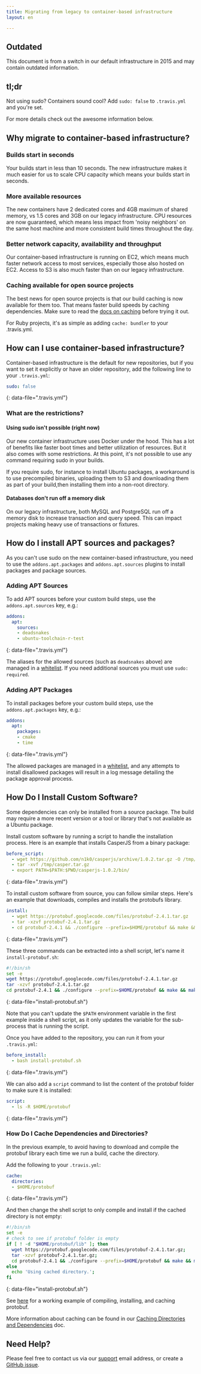 ```yaml
---
title: Migrating from legacy to container-based infrastructure
layout: en

---
```


<div id="toc">
</div>

## Outdated

This document is from a switch in our default infrastructure in 2015 and may contain outdated information.

## tl;dr

Not using sudo? Containers sound cool? Add `sudo: false` to `.travis.yml` and you're set.

For more details check out the awesome information below.

## Why migrate to container-based infrastructure?

### Builds start in seconds

Your builds start in less than 10 seconds. The new infrastructure makes it much easier for us to scale CPU capacity which means your builds start in seconds.

### More available resources

The new containers have 2 dedicated cores and 4GB maximum of shared memory, vs 1.5 cores and 3GB on our legacy infrastructure. CPU resources are now guaranteed, which means less impact from 'noisy neighbors' on the same host machine and more consistent build times throughout the day.

### Better network capacity, availability and throughput

Our container-based infrastructure is running on EC2, which means much faster network access to most services, especially those also hosted on EC2. Access to S3 is also much faster than on our legacy infrastructure.

### Caching available for open source projects

The best news for open source projects is that our build caching is now available for them too. That means faster build speeds by caching dependencies. Make sure to read the [docs on caching](/user/caching/) before trying it out.

For Ruby projects, it's as simple as adding `cache: bundler` to your .travis.yml.

## How can I use container-based infrastructure?

Container-based infrastructure is the default for new repositories, but if you
want to set it explicitly or have an older repository, add the following line to
your `.travis.yml`:

```yaml
sudo: false
```
{: data-file=".travis.yml"}

### What are the restrictions?

#### Using sudo isn't possible (right now)

Our new container infrastructure uses Docker under the hood. This has a lot of benefits like faster boot times and better utilization of resources. But it also comes with some restrictions. At this point, it's not possible to use any command requiring sudo in your builds.

If you require sudo, for instance to install Ubuntu packages, a workaround is to use precompiled binaries, uploading them to S3 and downloading them as part of your build,then installing them into a non-root directory.

#### Databases don't run off a memory disk

On our legacy infrastructure, both MySQL and PostgreSQL run off a memory disk to increase transaction and query speed. This can impact projects making heavy use of transactions or fixtures.

## How do I install APT sources and packages?

As you can't use sudo on the new container-based infrastructure, you need to use the `addons.apt.packages` and `addons.apt.sources` plugins to install packages and package sources.

### Adding APT Sources

To add APT sources before your custom build steps, use the `addons.apt.sources` key, e.g.:

```yaml
addons:
  apt:
    sources:
    - deadsnakes
    - ubuntu-toolchain-r-test
```
{: data-file=".travis.yml"}

The aliases for the allowed sources (such as `deadsnakes` above) are managed in a
[whitelist](https://github.com/travis-ci/apt-source-whitelist). If you need additional sources you must use `sudo: required`.

### Adding APT Packages

To install packages before your custom build steps, use the `addons.apt.packages` key, e.g.:

```yaml
addons:
  apt:
    packages:
    - cmake
    - time
```
{: data-file=".travis.yml"}

The allowed packages are managed in a [whitelist](https://github.com/travis-ci/apt-package-whitelist), and any attempts to install disallowed packages will result in a log message detailing the package approval process.

## How Do I Install Custom Software?

Some dependencies can only be installed from a source package. The build may require a more recent version or a tool or library that's not available as a Ubuntu package.

Install custom software by running a script to handle the installation process. Here is an example that installs CasperJS from a binary package:

```yaml
before_script:
  - wget https://github.com/n1k0/casperjs/archive/1.0.2.tar.gz -O /tmp/casper.tar.gz
  - tar -xvf /tmp/casper.tar.gz
  - export PATH=$PATH:$PWD/casperjs-1.0.2/bin/
```
{: data-file=".travis.yml"}

To install custom software from source, you can follow similar steps. Here's an example that downloads, compiles and installs the protobufs library.

```yaml
install:
  - wget https://protobuf.googlecode.com/files/protobuf-2.4.1.tar.gz
  - tar -xzvf protobuf-2.4.1.tar.gz
  - cd protobuf-2.4.1 && ./configure --prefix=$HOME/protobuf && make && make install
```
{: data-file=".travis.yml"}

These three commands can be extracted into a shell script, let's name it `install-protobuf.sh`:

```bash
#!/bin/sh
set -e
wget https://protobuf.googlecode.com/files/protobuf-2.4.1.tar.gz
tar -xzvf protobuf-2.4.1.tar.gz
cd protobuf-2.4.1 && ./configure --prefix=$HOME/protobuf && make && make install
```
{: data-file="install-protobuf.sh"}

Note that you can't update the `$PATH` environment variable in the first example inside a shell script, as it only updates the variable for the sub-process that is running the script.

Once you have added to the repository, you can run it from your `.travis.yml`:

```yaml
before_install:
  - bash install-protobuf.sh
```
{: data-file=".travis.yml"}

We can also add a `script` command to list the content of the protobuf folder to make sure it is installed:

```yaml
script:
  - ls -R $HOME/protobuf
```
{: data-file=".travis.yml"}

### How Do I Cache Dependencies and Directories?

In the previous example, to avoid having to download and compile the protobuf library each time we run a build, cache the directory.

Add the following to your `.travis.yml`:

```yaml
cache:
  directories:
  - $HOME/protobuf
```
{: data-file=".travis.yml"}

And then change the shell script to only compile and install if the cached directory is not empty:

```bash
#!/bin/sh
set -e
# check to see if protobuf folder is empty
if [ ! -d "$HOME/protobuf/lib" ]; then
  wget https://protobuf.googlecode.com/files/protobuf-2.4.1.tar.gz;
  tar -xzvf protobuf-2.4.1.tar.gz;
  cd protobuf-2.4.1 && ./configure --prefix=$HOME/protobuf && make && make install;
else
  echo 'Using cached directory.';
fi
```
{: data-file="install-protobuf.sh"}

See [here](https://github.com/travis-ci/container-example) for a working example of compiling, installing, and caching protobuf.

More information about caching can be found in our [Caching Directories and Dependencies](http://docs.travis-ci.com/user/caching/) doc.

## Need Help?

Please feel free to contact us via our [support](mailto:support@travis-ci.com) email address, or create a [GitHub issue](https://github.com/travis-ci/travis-ci/issues).
